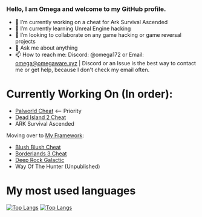 ### Hello, I am Omega and welcome to my GitHub profile.

- 🔭 I’m currently working on a cheat for Ark Survival Ascended
- 🌱 I’m currently learning Unreal Engine hacking
- 👯 I’m looking to collaborate on any game hacking or game reversal projects
- 💬 Ask me about anything
- 📫 How to reach me: Discord: @omega172 or Email: omega@omegaware.xyz | Discord or an Issue is the best way to contact me or get help, because I don't check my email often.

# Currently Working On (In order):
- [Palworld Cheat](https://github.com/Omega172/Palworld-Cheat) <-- Priority
- [Dead Island 2 Cheat](https://github.com/Omega172/Dead-Island-2-Cheat)
- ARK Survival Ascended

Moving over to [My Framework](https://github.com/Omega172/My-Framework):
- [Blush Blush Cheat](https://github.com/Omega172/Blush-Blush-Cheat)
- [Borderlands 3 Cheat](https://github.com/Omega172/Borderlands-3-Cheat)
- [Deep Rock Galactic](https://github.com/Omega172/Deep-Rock-Galactic-Cheat)
- Way Of The Hunter (Unpublished)

# My most used languages
[![Top Langs](https://github-readme-stats-git-masterrstaa-rickstaa.vercel.app/api?username=Omega172&theme=dracula)](https://github.com/anuraghazra/github-readme-stats)
[![Top Langs](https://github-readme-stats-git-masterrstaa-rickstaa.vercel.app/api/top-langs/?username=Omega172&theme=dracula)](https://github.com/anuraghazra/github-readme-stats)
